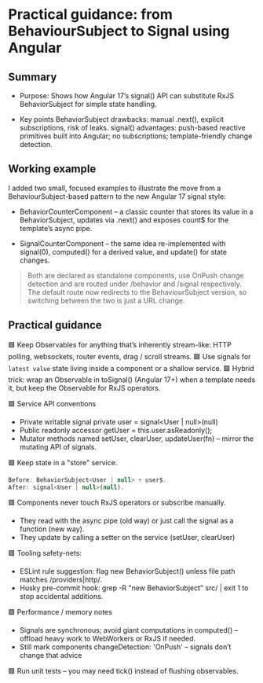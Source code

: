 # Practical guidance: from BehaviourSubject to Signal using Angular

## Summary

- Purpose: Shows how Angular 17’s signal() API can substitute RxJS BehaviorSubject for simple state handling.

- Key points
BehaviorSubject drawbacks: manual .next(), explicit subscriptions, risk of leaks.
signal() advantages: push-based reactive primitives built into Angular; no subscriptions; template-friendly change detection.

## Working example

I added two small, focused examples to illustrate the move from a BehaviourSubject-based pattern to the new Angular 17 signal style:
- BehaviorCounterComponent – a classic counter that stores its value in a BehaviorSubject, updates via .next() and exposes count$ for the template’s async pipe.

- SignalCounterComponent – the same idea re-implemented with signal(0), computed() for a derived value, and update() for state changes.

> Both are declared as standalone components, use OnPush change detection and are routed under
/behavior and /signal respectively. The default route now redirects to the BehaviourSubject version, so switching between the two is just a URL change.

## Practical guidance

🟩 Keep Observables for anything that’s inherently stream-like: HTTP polling, websockets, router events, drag / scroll streams.
🟩 Use signals for `latest value` state living inside a component or a shallow service.
🟩 Hybrid trick: wrap an Observable in toSignal() (Angular 17+) when a template needs it, but keep the Observable for RxJS operators.

🟩 Service API conventions
- Private writable signal private user = signal<User | null>(null)
- Public readonly accessor getUser = this.user.asReadonly();
- Mutator methods named setUser, clearUser, updateUser(fn) – mirror the mutating API of signals.

🟩 Keep state in a "store" service.
```js
Before: BehaviorSubject<User | null> + user$.
After: signal<User | null>(null).
```
🟩 Components never touch RxJS operators or subscribe manually.
- They read with the async pipe (old way) or just call the signal as a function (new way).
- They update by calling a setter on the service (setUser, clearUser)

🟩 Tooling safety-nets:
- ESLint rule suggestion: flag new BehaviorSubject() unless file path matches /providers|http/.
- Husky pre-commit hook: grep -R "new BehaviorSubject" src/ | exit 1 to stop accidental additions.

🟩 Performance / memory notes
- Signals are synchronous; avoid giant computations in computed() – offload heavy work to WebWorkers or RxJS if needed.
- Still mark components changeDetection: 'OnPush' – signals don’t change that advice

🟩 Run unit tests – you may need tick() instead of flushing observables.



